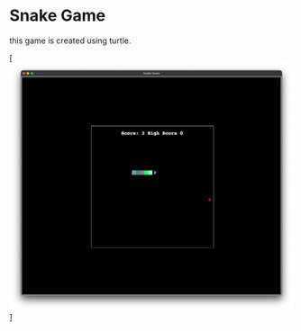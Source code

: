 # Snake Game

this game is created using turtle.

[![alt text](https://github.com/warrexx/snake-game/blob/main/doc/Screenshot%202024-07-20%20at%201.33.01.png)]

